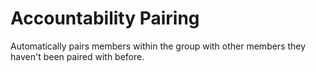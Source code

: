 # Accountability Pairing
Automatically pairs members within the group with other members they haven't been paired with before.
